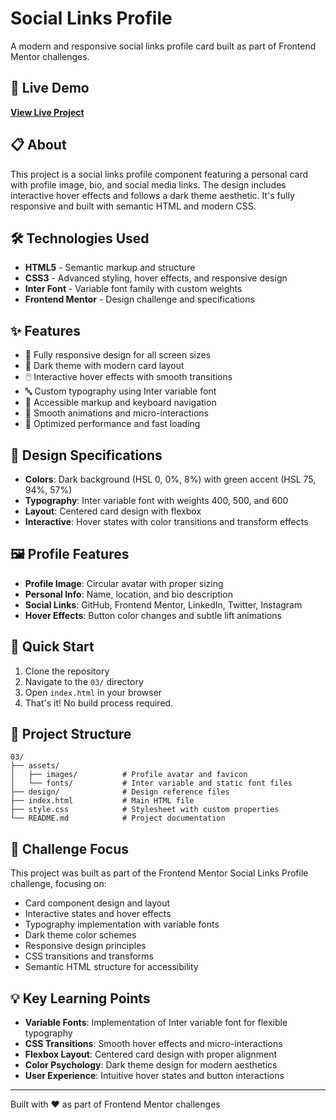 # Social Links Profile

A modern and responsive social links profile card built as part of Frontend Mentor challenges.

## 🔗 Live Demo

**[View Live Project](https://collection3.onrender.com/)**

## 📋 About

This project is a social links profile component featuring a personal card with profile image, bio, and social media links. The design includes interactive hover effects and follows a dark theme aesthetic. It's fully responsive and built with semantic HTML and modern CSS.

## 🛠️ Technologies Used

- **HTML5** - Semantic markup and structure
- **CSS3** - Advanced styling, hover effects, and responsive design
- **Inter Font** - Variable font family with custom weights
- **Frontend Mentor** - Design challenge and specifications

## ✨ Features

- 📱 Fully responsive design for all screen sizes
- 🎨 Dark theme with modern card layout
- 🖱️ Interactive hover effects with smooth transitions
- 🔤 Custom typography using Inter variable font
- 🎯 Accessible markup and keyboard navigation
- 🌟 Smooth animations and micro-interactions
- 🚀 Optimized performance and fast loading

## 🎨 Design Specifications

- **Colors**: Dark background (HSL 0, 0%, 8%) with green accent (HSL 75, 94%, 57%)
- **Typography**: Inter variable font with weights 400, 500, and 600
- **Layout**: Centered card design with flexbox
- **Interactive**: Hover states with color transitions and transform effects

## 🖼️ Profile Features

- **Profile Image**: Circular avatar with proper sizing
- **Personal Info**: Name, location, and bio description
- **Social Links**: GitHub, Frontend Mentor, LinkedIn, Twitter, Instagram
- **Hover Effects**: Button color changes and subtle lift animations

## 🚀 Quick Start

1. Clone the repository
2. Navigate to the `03/` directory
3. Open `index.html` in your browser
4. That's it! No build process required.

## 📁 Project Structure

```
03/
├── assets/
│   ├── images/          # Profile avatar and favicon
│   └── fonts/           # Inter variable and static font files
├── design/              # Design reference files
├── index.html           # Main HTML file
├── style.css            # Stylesheet with custom properties
└── README.md            # Project documentation
```

## 🎯 Challenge Focus

This project was built as part of the Frontend Mentor Social Links Profile challenge, focusing on:
- Card component design and layout
- Interactive states and hover effects
- Typography implementation with variable fonts
- Dark theme color schemes
- Responsive design principles
- CSS transitions and transforms
- Semantic HTML structure for accessibility

## 💡 Key Learning Points

- **Variable Fonts**: Implementation of Inter variable font for flexible typography
- **CSS Transitions**: Smooth hover effects and micro-interactions
- **Flexbox Layout**: Centered card design with proper alignment
- **Color Psychology**: Dark theme design for modern aesthetics
- **User Experience**: Intuitive hover states and button interactions

---

Built with ❤️ as part of Frontend Mentor challenges
